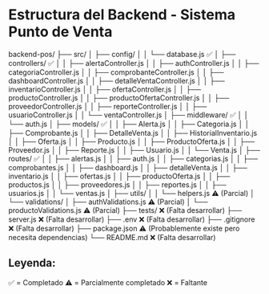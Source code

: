 # Estructura del Backend - Sistema Punto de Venta

backend-pos/
├── src/
│   ├── config/
│   │   └── database.js ✅
│   ├── controllers/ ✅
│   │   ├── alertaController.js
│   │   ├── authController.js
│   │   ├── categoriaController.js
│   │   ├── comprobanteController.js
│   │   ├── dashboardController.js
│   │   ├── detalleVentaController.js
│   │   ├── inventarioController.js
│   │   ├── ofertaController.js
│   │   ├── productoController.js
│   │   ├── productoOfertaController.js
│   │   ├── proveedorController.js
│   │   ├── reporteController.js
│   │   ├── usuarioController.js
│   │   └── ventaController.js
│   ├── middleware/ ✅
│   │   └── auth.js
│   ├── models/ ✅
│   │   ├── Alerta.js
│   │   ├── Categoria.js
│   │   ├── Comprobante.js
│   │   ├── DetalleVenta.js
│   │   ├── HistorialInventario.js
│   │   ├── Oferta.js
│   │   ├── Producto.js
│   │   ├── ProductoOferta.js
│   │   ├── Proveedor.js
│   │   ├── Reporte.js
│   │   ├── Usuario.js
│   │   └── Venta.js
│   ├── routes/ ✅
│   │   ├── alertas.js
│   │   ├── auth.js
│   │   ├── categorias.js
│   │   ├── comprobantes.js
│   │   ├── dashboard.js
│   │   ├── detalleVenta.js
│   │   ├── inventario.js
│   │   ├── ofertas.js
│   │   ├── productoOferta.js
│   │   ├── productos.js
│   │   ├── proveedores.js
│   │   ├── reportes.js
│   │   ├── usuarios.js
│   │   └── ventas.js
│   ├── utils/
│   │   └── helpers.js ⚠️ (Parcial)
│   └── validations/
│       ├── authValidations.js ⚠️ (Parcial)
│       └── productoValidations.js ⚠️ (Parcial)
├── tests/ ❌ (Falta desarrollar)
├── server.js ❌ (Falta desarrollar)
├── .env ❌ (Falta desarrollar)
├── .gitignore ❌ (Falta desarrollar)
├── package.json ⚠️ (Probablemente existe pero necesita dependencias)
└── README.md ❌ (Falta desarrollar)

## Leyenda:
✅ = Completado
⚠️ = Parcialmente completado
❌ = Faltante